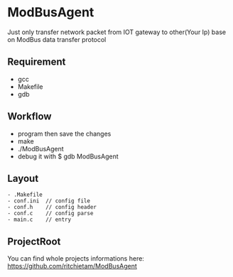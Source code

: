 # ModBusAgent
Just only transfer network packet from IOT gateway to other(Your Ip) base on ModBus data transfer protocol 

## Requirement
- gcc 
- Makefile
- gdb

## Workflow
- program then save the changes
- make
- ./ModBusAgent
- debug it with $ gdb ModBusAgent

## Layout
```
- .Makefile
- conf.ini  // config file
- conf.h    // config header
- conf.c    // config parse
- main.c    // entry
```

## ProjectRoot
You can find whole projects informations here: https://github.com/ritchietam/ModBusAgent

